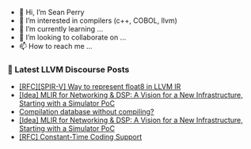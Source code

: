 - 👋 Hi, I’m Sean Perry
- 👀 I’m interested in compilers (c++, COBOL, llvm)
- 🌱 I’m currently learning ...
- 💞️ I’m looking to collaborate on ...
- 📫 How to reach me ...

<!---
s66perry/s66perry is a ✨ special ✨ repository because its `README.md` (this file) appears on your GitHub profile.
You can click the Preview link to take a look at your changes.
--->
### 📕 Latest LLVM Discourse Posts

<!-- DISCOURSE-LLVM:START -->
- [[RFC][SPIR-V] Way to represent float8 in LLVM IR](https://discourse.llvm.org/t/rfc-spir-v-way-to-represent-float8-in-llvm-ir/87758#post_10)
- [[Idea] MLIR for Networking &amp; DSP: A Vision for a New Infrastructure, Starting with a Simulator PoC](https://discourse.llvm.org/t/idea-mlir-for-networking-dsp-a-vision-for-a-new-infrastructure-starting-with-a-simulator-poc/88031#post_2)
- [Compilation database without compiling?](https://discourse.llvm.org/t/compilation-database-without-compiling/88032#post_1)
- [[Idea] MLIR for Networking &amp; DSP: A Vision for a New Infrastructure, Starting with a Simulator PoC](https://discourse.llvm.org/t/idea-mlir-for-networking-dsp-a-vision-for-a-new-infrastructure-starting-with-a-simulator-poc/88031#post_1)
- [[RFC] Constant-Time Coding Support](https://discourse.llvm.org/t/rfc-constant-time-coding-support/87781?page=2#post_34)
<!-- DISCOURSE-LLVM:END -->
